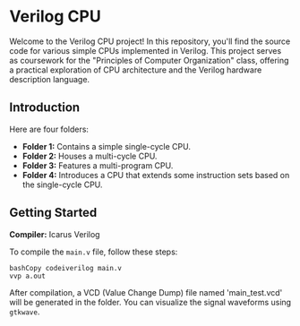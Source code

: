 # Verilog CPU

Welcome to the Verilog CPU project! In this repository, you'll find the source code for various simple CPUs implemented in Verilog. This project serves as coursework for the "Principles of Computer Organization" class, offering a practical exploration of CPU architecture and the Verilog hardware description language.

## Introduction

Here are four folders:

- **Folder 1:** Contains a simple single-cycle CPU.
- **Folder 2:** Houses a multi-cycle CPU.
- **Folder 3:** Features a multi-program CPU.
- **Folder 4:** Introduces a CPU that extends some instruction sets based on the single-cycle CPU.

## Getting Started

**Compiler:** Icarus Verilog

To compile the `main.v` file, follow these steps:

```
bashCopy codeiverilog main.v
vvp a.out
```

After compilation, a VCD (Value Change Dump) file named 'main_test.vcd' will be generated in the folder. You can visualize the signal waveforms using `gtkwave`.